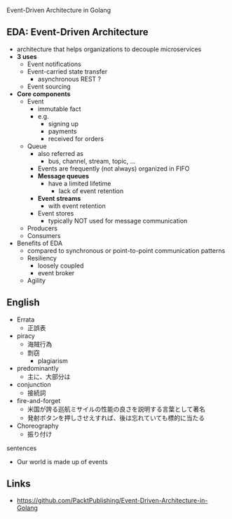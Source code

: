 Event-Driven Architecture in Golang

## EDA: Event-Driven Architecture

- architecture that helps organizations to decouple microservices
- **3 uses**
  - Event notifications
  - Event-carried state transfer
    - asynchronous REST ?
  - Event sourcing
- **Core components**
  - Event
    - immutable fact
    - e.g.
      - signing up
      - payments
      - received for orders
  - Queue
    - also referred as
      - bus, channel, stream, topic, ...
    - Events are frequently (not always) organized in FIFO
    - **Message queues**
      - have a limited lifetime
        - lack of event retention
    - **Event streams**
      - with event retention
    - Event stores
      - typically NOT used for message communication
  - Producers
  - Consumers
- Benefits of EDA
  - compared to synchronous or point-to-point communication patterns
  - Resiliency
    - loosely coupled
    - event broker
  - Agility

## English

- Errata
  - 正誤表
- piracy
  - 海賊行為
  - 剽窃
    - plagiarism
- predominantly
  - 主に、大部分は
- conjunction
  - 接続詞
- fire-and-forget
  - 米国が誇る巡航ミサイルの性能の良さを説明する言葉として著名
  - 発射ボタンを押しさせえすれば、後は忘れていても標的に当たる
- Choreography
  - 振り付け

sentences

- Our world is made up of events

## Links

- https://github.com/PacktPublishing/Event-Driven-Architecture-in-Golang
